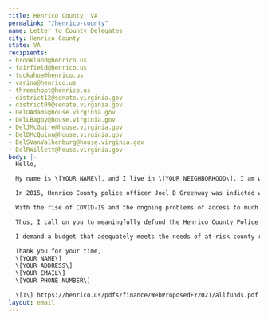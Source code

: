 ```yaml
---
title: Henrico County, VA
permalink: "/henrico-county"
name: Letter to County Delegates
city: Henrico County
state: VA
recipients:
- brookland@henrico.us
- fairfield@henrico.us
- tuckahoe@henrico.us
- varina@henrico.us
- threechopt@henrico.us
- district12@senate.virginia.gov
- district09@senate.virginia.gov
- DelDAdams@house.virginia.gov
- DelLBagby@house.virginia.gov
- DelJMcGuire@house.virginia.gov
- DelDMcQuinn@house.virginia.gov
- DelSVanValkenburg@house.virginia.gov
- DelRWillett@house.virginia.gov
body: |-
  Hello,

  My name is \[YOUR NAME\], and I live in \[YOUR NEIGHBORHOOD\]. I am writing because I am disturbed by the similarities between the actions of our own police department and that of the Minneapolis police department which was responsible for murdering George Floyd.

  In 2015, Henrico County police officer Joel D Greenway was indicted with the malicious wounding and shooting of un-armed Black woman, Kimberly McNeil. Greenway shot at McNeil 7 times, striking her in the back of the head and in her arm. Greenway was acquitted. This community has not forgotten how this county handled that incident. I do not believe the shooting of Kimberly McNeil and the murder of George Floyd are isolated incidents. I believe these tragedies can be traced back to racial bias and lack of accountability of our police.

  With the rise of COVID-19 and the ongoing problems of access to much needed resources around mental health, healthcare, housing and violence prevention, support for communities in need is necessary now, more than ever.

  Thus, I call on you to meaningfully defund the Henrico County Police Department's budget. In the FY 20-21 proposed budget, the proposed general fund expenditures for police, sheriff, and juvenile detention are 82.5 million, 43.5 million, and 2.5 million respectively. This allocation on police and incarceration is a misallocation of resources that could go to programs proven to be more effectively promote a safe and equitable community: community-based mental health services, substance abuse treatment services, affordable housing programs, and more.

  I demand a budget that adequately meets the needs of at-risk county residents during this trying and uncertain time, when livelihoods are on the line. I demand a budget that supports community wellbeing, rather than empowers the police.

  Thank you for your time,
  \[YOUR NAME\]
  \[YOUR ADDRESS\]
  \[YOUR EMAIL\]
  \[YOUR PHONE NUMBER\]

  \[1\] https://henrico.us/pdfs/finance/WebProposedFY2021/allfunds.pdf
layout: email
---
```


